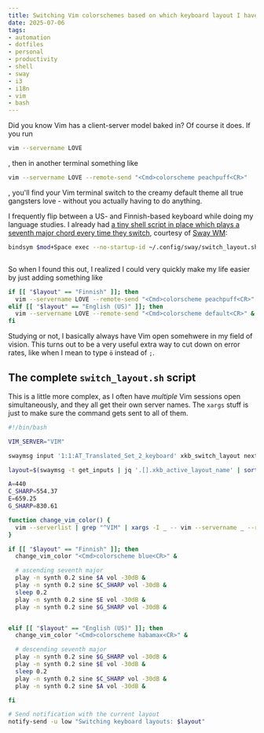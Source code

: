 ```yaml
---
title: Switching Vim colorschemes based on which keyboard layout I have active
date: 2025-07-06
tags: 
- automation
- dotfiles
- personal
- productivity
- shell
- sway
- i3
- i18n
- vim
- bash
---
```



Did you know Vim has a client-server model baked in? Of course it does. If you run

```bash
vim --servername LOVE
```

, then in another terminal something like

```bash
vim --servername LOVE --remote-send "<Cmd>colorscheme peachpuff<CR>"
```

, you'll find your Vim terminal switch to the creamy default theme all true gangsters 
love - without you actually having to do anything.

I frequently flip between a US- and Finnish-based keyboard while doing
my language studies.
I already had
[a tiny shell script in place which plays a seventh major chord every time they switch](https://news.ycombinator.com/item?id=41519046),
courtesy of
[Sway WM](https://swaywm.org/):

```bash
bindsym $mod+Space exec --no-startup-id ~/.config/sway/switch_layout.sh
```
```
```
So when I found this out, I realized I could very quickly make my life
easier by just adding something like

```bash
if [[ "$layout" == "Finnish" ]]; then
  vim --servername LOVE --remote-send "<Cmd>colorscheme peachpuff<CR>" &
elif [[ "$layout" == "English (US)" ]]; then
  vim --servername LOVE --remote-send "<Cmd>colorscheme default<CR>" &
fi
```

Studying or not,
I basically always have Vim open somehwere in my field of vision.
This turns out to be a very useful extra way to cut down on error rates, 
like when I mean to type `ö` instead of `;`.


## The complete `switch_layout.sh` script

This is a little more complex, as I often have *multiple* Vim sessions
open simultaneously, and they all get their own server names. The
`xargs` stuff is just to make sure the command gets sent to all of them.

```bash
#!/bin/bash

VIM_SERVER="VIM"

swaymsg input '1:1:AT_Translated_Set_2_keyboard' xkb_switch_layout next

layout=$(swaymsg -t get_inputs | jq '.[].xkb_active_layout_name' | sort -u | head --lines=1 | tr -d '"')

A=440
C_SHARP=554.37
E=659.25
G_SHARP=830.61

function change_vim_color() {
  vim --serverlist | grep "^VIM" | xargs -I _ -- vim --servername _ --remote-send "$1"
}

if [[ "$layout" == "Finnish" ]]; then
  change_vim_color "<Cmd>colorscheme blue<CR>" &

  # ascending seventh major
  play -n synth 0.2 sine $A vol -30dB &
  play -n synth 0.2 sine $C_SHARP vol -30dB &
  sleep 0.2
  play -n synth 0.2 sine $E vol -30dB &
  play -n synth 0.2 sine $G_SHARP vol -30dB &


elif [[ "$layout" == "English (US)" ]]; then
  change_vim_color "<Cmd>colorscheme habamax<CR>" &

  # descending seventh major
  play -n synth 0.2 sine $G_SHARP vol -30dB &
  play -n synth 0.2 sine $E vol -30dB &
  sleep 0.2
  play -n synth 0.2 sine $C_SHARP vol -30dB &
  play -n synth 0.2 sine $A vol -30dB &

fi

# Send notification with the current layout
notify-send -u low "Switching keyboard layouts: $layout"
```
